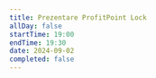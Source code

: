 ```yaml
---
title: Prezentare ProfitPoint Lock
allDay: false
startTime: 19:00
endTime: 19:30
date: 2024-09-02
completed: false
---
```


